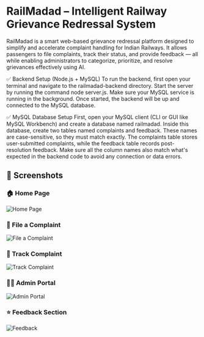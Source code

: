  # RailMadad – Intelligent Railway Grievance Redressal System

 RailMadad is a smart web-based grievance redressal platform designed to simplify and accelerate complaint handling for Indian Railways. It allows passengers to file complaints, track their status, and provide feedback — all while enabling administrators to categorize, prioritize, and resolve grievances effectively using AI.


 ✅ Backend Setup (Node.js + MySQL)
To run the backend, first open your terminal and navigate to the railmadad-backend directory. Start the server by running the command node server.js. Make sure your MySQL service is running in the background. Once started, the backend will be up and connected to the MySQL database.

✅ MySQL Database Setup
First, open your MySQL client (CLI or GUI like MySQL Workbench) and create a database named railmadad. Inside this database, create two tables named complaints and feedback. These names are case-sensitive, so they must match exactly. The complaints table stores user-submitted complaints, while the feedback table records post-resolution feedback. Make sure all the column names also match what's expected in the backend code to avoid any connection or data errors.

## 📸 Screenshots

### 🏠 Home Page
![Home Page](./home.png)

### 📝 File a Complaint
![File a Complaint](./fileacomplaint.png)

### 📍 Track Complaint
![Track Complaint](./track.png)

### 🧑‍💻 Admin Portal
![Admin Portal](./adminportal.png)

### ⭐ Feedback Section
![Feedback](./Feedback.png)

